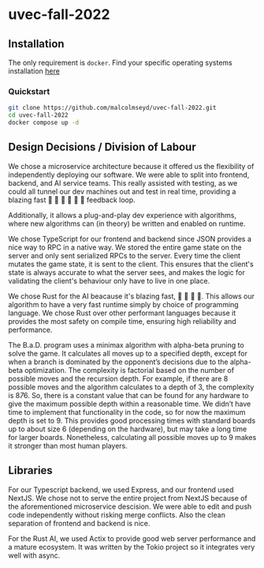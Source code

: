 # uvec-fall-2022

## Installation

The only requirement is `docker`. Find your specific operating systems installation [here](https://docs.docker.com/engine/install/)

### Quickstart

```bash
git clone https://github.com/malcolmseyd/uvec-fall-2022.git
cd uvec-fall-2022
docker compose up -d
```

## Design Decisions / Division of Labour

We chose a microservice architecture because it offered us the flexibility of independently deploying our software. We were able to split into frontend, backend, and AI service teams. This really assisted with testing, as we could all tunnel our dev machines out and test in real time, providing a blazing fast 🚀 🚀 🚀 🚀 🚀 🚀 feedback loop.

Additionally, it allows a plug-and-play dev experience with algorithms, where new algorithms can (in theory) be written and enabled on runtime.

We chose TypeScript for our frontend and backend since JSON provides a nice way to RPC in a native way. We stored the entire game state on the server and only sent serialized RPCs to the server. Every time the client mutates the game state, it is sent to the client. This ensures that the client's state is always accurate to what the server sees, and makes the logic for validating the client's behaviour only have to live in one place.

We chose Rust for the AI beacause it's blazing fast, 🚀 🚀 🚀 🚀. This allows our algorithm to have a very fast runtime simply by choice of programming language. We chose Rust over other performant languages because it provides the most safety on compile time, ensuring high reliability and performance.

The B.a.D. program uses a minimax algorithm with alpha-beta pruning to solve the game. It calculates all moves up to a specified depth, except for when a branch is dominated by the opponent’s decisions due to the alpha-beta optimization. The complexity is factorial based on the number of possible moves and the recursion depth. For example, if there are 8 possible moves and the algorithm calculates to a depth of 3, the complexity is 8*7*6. So, there is a constant value that can be found for any hardware to give the maximum possible depth within a reasonable time. We didn’t have time to implement that functionality in the code, so for now the maximum depth is set to 9. This provides good processing times with standard boards up to about size 6 (depending on the hardware), but may take a long time for larger boards. Nonetheless, calculating all possible moves up to 9 makes it stronger than most human players.

## Libraries

For our Typescript backend, we used Express, and our frontend used NextJS. We chose not to serve the entire project from NextJS because of the aforementioned microservice descision. We were able to edit and push code independently without risking merge conflicts. Also the clean separation of frontend and backend is nice.

For the Rust AI, we used Actix to provide good web server performance and a mature ecosystem. It was written by the Tokio project so it integrates very well with async.

```

```
